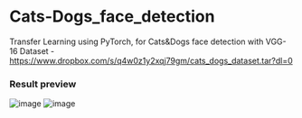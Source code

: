 # Cats-Dogs_face_detection
Transfer Learning using PyTorch, for Cats&Dogs face detection with VGG-16
Dataset - https://www.dropbox.com/s/q4w0z1y2xqj79gm/cats_dogs_dataset.tar?dl=0
### Result preview
![image](https://user-images.githubusercontent.com/49807173/131125735-9ae5ac71-e3fd-4293-a759-28ff461a3cf4.png)
![image](https://user-images.githubusercontent.com/49807173/131125818-f4a0c356-1c1d-4bc2-b194-36eafd95047a.png)
